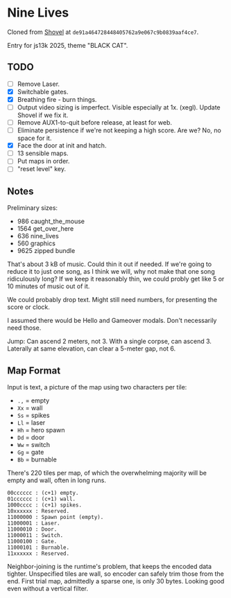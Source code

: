 # Nine Lives

Cloned from [Shovel](https://github.com/aksommerville/shovel) at `de91a464728448405762a9e067c9b0839aaf4ce7`.

Entry for js13k 2025, theme "BLACK CAT".

## TODO

- [ ] Remove Laser.
- [x] Switchable gates.
- [x] Breathing fire - burn things.
- [ ] Output video sizing is imperfect. Visible especially at 1x. (xegl). Update Shovel if we fix it.
- [ ] Remove AUX1-to-quit before release, at least for web.
- [ ] Eliminate persistence if we're not keeping a high score. Are we? No, no space for it.
- [x] Face the door at init and hatch.
- [ ] 13 sensible maps.
- [ ] Put maps in order.
- [ ] "reset level" key.

## Notes

Preliminary sizes:
 -  986 caught_the_mouse
 - 1564 get_over_here
 -  636 nine_lives
 -  560 graphics
 - 9625 zipped bundle

That's about 3 kB of music. Could thin it out if needed.
If we're going to reduce it to just one song, as I think we will, why not make that one song ridiculously long?
If we keep it reasonably thin, we could probly get like 5 or 10 minutes of music out of it.

We could probably drop text. Might still need numbers, for presenting the score or clock.

I assumed there would be Hello and Gameover modals. Don't necessarily need those.

Jump: Can ascend 2 meters, not 3. With a single corpse, can ascend 3.
Laterally at same elevation, can clear a 5-meter gap, not 6.

## Map Format

Input is text, a picture of the map using two characters per tile:
 - `.,` = empty
 - `Xx` = wall
 - `Ss` = spikes
 - `Ll` = laser
 - `Hh` = hero spawn
 - `Dd` = door
 - `Ww` = switch
 - `Gg` = gate
 - `Bb` = burnable

There's 220 tiles per map, of which the overwhelming majority will be empty and wall, often in long runs.

```
00cccccc : (c+1) empty.
01cccccc : (c+1) wall.
1000cccc : (c+1) spikes.
10xxxxxx : Reserved.
11000000 : Spawn point (empty).
11000001 : Laser.
11000010 : Door.
11000011 : Switch.
11000100 : Gate.
11000101 : Burnable.
11xxxxxx : Reserved.
```

Neighbor-joining is the runtime's problem, that keeps the encoded data tighter.
Unspecified tiles are wall, so encoder can safely trim those from the end.
First trial map, admittedly a sparse one, is only 30 bytes. Looking good even without a vertical filter.
